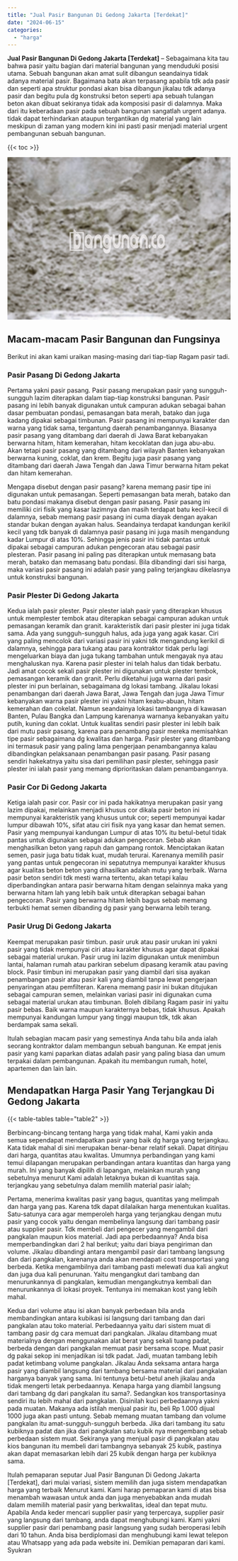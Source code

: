 ```yaml
---
title: "Jual Pasir Bangunan Di Gedong Jakarta [Terdekat]"
date: "2024-06-15"
categories: 
  - "harga"
---
```


**Jual Pasir Bangunan Di Gedong Jakarta \[Terdekat\]** – Sebagaimana kita tau bahwa pasir yaitu bagian dari material bangunan yang menduduki posisi utama. Sebuah bangunan akan amat sulit dibangun seandainya tidak adanya material pasir. Bagaimana bata akan terpasang apabila tdk ada pasir dan seperti apa struktur pondasi akan bisa dibangun jikalau tdk adanya pasir dan begitu pula dg konstruksi beton seperti apa sebuah tulangan beton akan dibuat sekiranya tidak ada komposisi pasir di dalamnya. Maka dari itu keberadaan pasir pada sebuah bangunan sangatlah urgent adanya. tidak dapat terhindarkan ataupun tergantikan dg material yang lain meskipun di zaman yang modern kini ini pasti pasir menjadi material urgent pembangunan sebuah bangunan.

{{< toc >}}

![Jual Pasir Bangunan Di Gedong Jakarta [Terdekat]](/images/jual-pasir-bangunan-63.png)

## Macam-macam Pasir Bangunan dan Fungsinya

Berikut ini akan kami uraikan masing-masing dari tiap-tiap Ragam pasir tadi.

### Pasir Pasang Di Gedong Jakarta

Pertama yakni pasir pasang. Pasir pasang merupakan pasir yang sungguh-sungguh lazim diterapkan dalam tiap-tiap konstruksi bangunan. Pasir pasang ini lebih banyak digunakan untuk campuran adukan sebagai bahan dasar pembuatan pondasi, pemasangan bata merah, batako dan juga kadang dipakai sebagai timbunan. Pasir pasang ini mempunyai karakter dan warna yang tidak sama, tergantung daerah penambangannya. Biasanya pasir pasang yang ditambang dari daerah di Jawa Barat kebanyakan berwarna hitam, hitam kemerahan, hitam kecoklatan dan juga abu-abu. Akan tetapi pasir pasang yang ditambang dari wilayah Banten kebanyakan berwarna kuning, coklat, dan krem. Begitu juga pasir pasang yang ditambang dari daerah Jawa Tengah dan Jawa Timur berwarna hitam pekat dan hitam kemerahan.

Mengapa disebut dengan pasir pasang? karena memang pasir tipe ini digunakan untuk pemasangan. Seperti pemasangan bata merah, batako dan batu pondasi makanya disebut dengan pasir pasang. Pasir pasang ini memiliki ciri fisik yang kasar lazimnya dan masih terdapat batu kecil-kecil di dalamnya, sebab memang pasir pasang ini cuma diayak dengan ayakan standar bukan dengan ayakan halus. Seandainya terdapat kandungan kerikil kecil yang tdk banyak di dalamnya pasir pasang ini juga masih mengandung kadar Lumpur di atas 10%. Sehingga jenis pasir ini tidak pantas untuk dipakai sebagai campuran adukan pengecoran atau sebagai pasir plesteran. Pasir pasang ini paling pas diterapkan untuk memasang bata merah, batako dan memasang batu pondasi. Bila dibandingi dari sisi harga, maka variasi pasir pasang ini adalah pasir yang paling terjangkau dikelasnya untuk konstruksi bangunan.

### Pasir Plester Di Gedong Jakarta

Kedua ialah pasir plester. Pasir plester ialah pasir yang diterapkan khusus untuk memplester tembok atau diterapkan sebagai campuran adukan untuk pemasangan keramik dan granit. karakteristik dari pasir plester ini juga tidak sama. Ada yang sungguh-sungguh halus, ada juga yang agak kasar. Ciri yang paling mencolok dari variasi pasir ini yakni tdk mengandung kerikil di dalamnya, sehingga para tukang atau para kontraktor tidak perlu lagi mengeluarkan biaya dan juga tukang tambahan untuk mengayak nya atau menghaluskan nya. Karena pasir plester ini telah halus dan tidak berbatu. Jadi amat cocok sekali pasir plester ini digunakan untuk plester tembok, pemasangan keramik dan granit. Perlu diketahui juga warna dari pasir plester ini pun berlainan, sebagaimana dg lokasi tambang. Jikalau lokasi penambangan dari daerah Jawa Barat, Jawa Tengah dan juga Jawa Timur kebanyakan warna pasir plester ini yakni hitam keabu-abuan, hitam kemerahan dan cokelat. Namun seandainya lokasi tambangnya di kawasan Banten, Pulau Bangka dan Lampung karenanya warnanya kebanyakan yaitu putih, kuning dan coklat. Untuk kualitas sendiri pasir plester ini lebih baik dari mutu pasir pasang, karena para penambang pasir mereka memisahkan tipe pasir sebagaimana dg kwalitas dan harga. Pasir plester yang ditambang ini termasuk pasir yang paling lama pengerjaan penambangannya kalau dibandingkan pelaksanaan penambangan pasir pasang. Pasir pasang sendiri hakekatnya yaitu sisa dari pemilihan pasir plester, sehingga pasir plester ini ialah pasir yang memang diprioritaskan dalam penambangannya.

### Pasir Cor Di Gedong Jakarta

Ketiga ialah pasir cor. Pasir cor ini pada hakikatnya merupakan pasir yang lazim dipakai, melainkan menjadi khusus cor dikala pasir beton ini mempunyai karakteristik yang khusus untuk cor; seperti mempunyai kadar lumpur dibawah 10%, sifat atau ciri fisik nya yang kasar dan hemat semen. Pasir yang mempunyai kandungan Lumpur di atas 10% itu betul-betul tidak pantas untuk digunakan sebagai adukan pengecoran. Sebab akan menghasilkan beton yang rapuh dan gampang rontok. Menciptakan ikatan semen, pasir juga batu tidak kuat, mudah terurai. Karenanya memilih pasir yang pantas untuk pengecoran ini sepatutnya mempunyai karakter khusus agar kualitas beton beton yang dihasilkan adalah mutu yang terbaik. Warna pasir beton sendiri tdk mesti warna tertentu, akan tetapi kalau diperbandingkan antara pasir berwarna hitam dengan selainnya maka yang berwarna hitam lah yang lebih baik untuk diterapkan sebagai bahan pengecoran. Pasir yang berwarna hitam lebih bagus sebab memang terbukti hemat semen dibanding dg pasir yang berwarna lebih terang.

### Pasir Urug Di Gedong Jakarta

Keempat merupakan pasir timbun. pasir uruk atau pasir urukan ini yakni pasir yang tidak mempunyai ciri atau karakter khusus agar dapat dipakai sebagai material urukan. Pasir urug ini lazim digunakan untuk menimbun lantai, halaman rumah atau parkiran sebelum dipasang keramik atau paving block. Pasir timbun ini merupakan pasir yang diambil dari sisa ayakan penambangan pasir atau pasir kali yang diambil tanpa lewat pengerjaan penyaringan atau pemfilteran. Karena memang pasir ini bukan ditujukan sebagai campuran semen, melainkan variasi pasir ini digunakan cuma sebagai material urukan atau timbunan. Boleh dibilang Ragam pasir ini yaitu pasir bebas. Baik warna maupun karakternya bebas, tidak khusus. Apakah mempunyai kandungan lumpur yang tinggi maupun tdk, tdk akan berdampak sama sekali.

Itulah sebagian macam pasir yang semestinya Anda tahu bila anda ialah seorang kontraktor dalam membangun sebuah bangunan. Ke empat jenis pasir yang kami paparkan diatas adalah pasir yang paling biasa dan umum terpakai dalam pembangunan. Apakah itu membangun rumah, hotel, apartemen dan lain lain.

## Mendapatkan Harga Pasir Yang Terjangkau Di Gedong Jakarta

{{< table-tables table="table2" >}}

Berbincang-bincang tentang harga yang tidak mahal, Kami yakin anda semua sependapat mendapatkan pasir yang baik dg harga yang terjangkau. Kata tidak mahal di sini merupakan benar-benar relatif sekali. Dapat ditinjau dari harga, quantitas atau kwalitas. Umumnya perbandingan yang kami temui dilapangan merupakan perbandingan antara kuantitas dan harga yang murah. Ini yang banyak dipilih di lapangan, melainkan murah yang sebetulnya menurut Kami adalah letaknya bukan di kuantitas saja. terjangkau yang sebetulnya dalam memilih material pasir ialah;

Pertama, menerima kwalitas pasir yang bagus, quantitas yang melimpah dan harga yang pas. Karena tdk dapat dilalaikan harga menentukan kualitas. Satu-satunya cara agar memperoleh harga yang terjangkau dengan mutu pasir yang cocok yaitu dengan membelinya langsung dari tambang pasir atau supplier pasir. Tdk membeli dari pengecer yang mengambil dari pangkalan maupun kios material. Jadi apa perbedaannya? Anda bisa memperbandingkan dari 2 hal berikut; yaitu dari biaya pengiriman dan volume. Jikalau dibandingi antara mengambil pasir dari tambang langsung dan dari pangkalan, karenanya anda akan mendapati cost transportasi yang berbeda. Ketika mengambilnya dari tambang pasti melewati dua kali angkut dan juga dua kali penurunan. Yaitu mengangkut dari tambang dan menurunkannya di pangkalan, kemudian mengangkutnya kembali dan menurunkannya di lokasi proyek. Tentunya ini memakan kost yang lebih mahal.

Kedua dari volume atau isi akan banyak perbedaan bila anda membandingkan antara kubikasi isi langsung dari tambang dan dari pangkalan atau toko material. Perbedaannya yaitu dari sistem muat di tambang pasir dg cara memuat dari pangkalan. Jikalau ditambang muat materialnya dengan menggunakan alat berat yang sekali tuang padat, berbeda dengan dari pangkalan memuat pasir bersama scope. Muat pasir dg pakai sekop ini menjadikan isi tdk padat. Jadi, muatan tambang lebih padat ketimbang volume pangkalan. Jikalau Anda seksama antara harga pasir yang diambil langsung dari tambang bersama material dari pangkalan harganya banyak yang sama. Ini tentunya betul-betul aneh jikalau anda tidak mengerti letak perbedaannya. Kenapa harga yang diambil langsung dari tambang dg dari pangkalan itu sama?. Sedangkan kos transportasinya sendiri itu lebih mahal dari pangkalan. Disinilah kuci perbedaannya yakni pada muatan. Makanya ada istilah menjual pasir itu, beli Rp 1.000 dijual 1000 juga akan pasti untung. Sebab memang muatan tambang dan volume pangkalan itu amat-sungguh-sungguh berbeda. Jika dari tambang itu satu kubiknya padat dan jika dari pangkalan satu kubik nya mengembang sebab perbedaan sistem muat. Sekiranya yang menjual pasir di pangkalan atau kios bangunan itu membeli dari tambangnya sebanyak 25 kubik, pastinya akan dapat memasarkan lebih dari 25 kubik dengan harga per kubiknya sama.

Itulah pemaparan seputar Jual Pasir Bangunan Di Gedong Jakarta \[Terdekat\], dari mulai variasi, sistem memilih dan juga sistem mendapatkan harga yang terbaik Menurut kami. Kami harap pemaparan kami di atas bisa menambah wawasan untuk anda dan juga menyebabkan anda mudah dalam memilih material pasir yang berkwalitas, ideal dan tepat mutu. Apabila Anda keder mencari supplier pasir yang terpercaya, supplier pasir yang langsung dari tambang, anda dapat menghubungi kami. Kami yakni supplier pasir dari penambang pasir langsung yang sudah beroperasi lebih dari 10 tahun. Anda bisa berdiplomasi dan menghubungi kami lewat telepon atau Whatsapp yang ada pada website ini. Demikian pemaparan dari kami. Syukran

